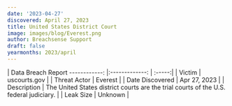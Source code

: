 ```yaml
---
date: '2023-04-27'
discovered: April 27, 2023
title: United States District Court
image: images/blog/Everest.png
author: Breachsense Support
draft: false
yearmonths: 2023/april
---
```



| Data Breach Report
------------:     |:-------------:    | :-----:|
| Victim      | uscourts.gov      | 
| Threat Actor      | Everest      | 
| Date Discovered      | Apr 27, 2023      | 
| Description      | The United States district courts are the trial courts of the U.S. federal judiciary.      | 
| Leak Size      | Unknown      | 

